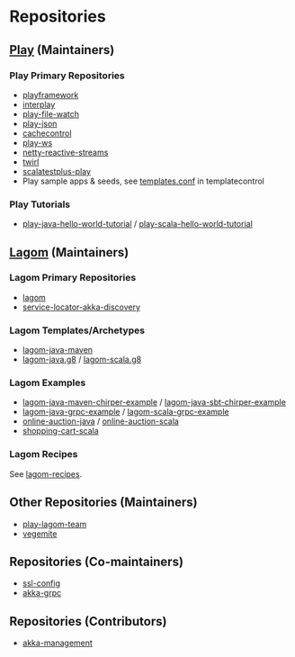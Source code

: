 # Repositories

## [Play](https://github.com/playframework) (Maintainers)

### Play Primary Repositories

* [playframework](https://github.com/playframework/playframework)
* [interplay](https://github.com/playframework/interplay)
* [play-file-watch](https://github.com/playframework/play-file-watch)
* [play-json](https://github.com/playframework/play-json)
* [cachecontrol](https://github.com/playframework/cachecontrol)
* [play-ws](https://github.com/playframework/play-ws)
* [netty-reactive-streams](https://github.com/playframework/netty-reactive-streams)
* [twirl](https://github.com/playframework/twirl)
* [scalatestplus-play](https://github.com/playframework/scalatestplus-play)
* Play sample apps & seeds, see [templates.conf][] in templatecontrol

[templates.conf]: https://github.com/lightbend/templatecontrol/blob/master/src/main/resources/templates.conf

### Play Tutorials

* [play-java-hello-world-tutorial](https://github.com/playframework/play-java-hello-world-tutorial) / [play-scala-hello-world-tutorial](https://github.com/playframework/play-scala-hello-world-tutorial)

## [Lagom](https://github.com/lagom) (Maintainers)

### Lagom Primary Repositories

* [lagom](https://github.com/lagom/lagom)
* [service-locator-akka-discovery](https://github.com/lagom/service-locator-akka-discovery)

### Lagom Templates/Archetypes

* [lagom-java-maven](https://github.com/lagom/lagom/tree/master/dev/archetypes/maven-java/)
* [lagom-java.g8](https://github.com/lagom/lagom-java.g8) / [lagom-scala.g8](https://github.com/lagom/lagom-scala.g8)

### Lagom Examples

* [lagom-java-maven-chirper-example](https://github.com/lagom/lagom-java-maven-chirper-example) / [lagom-java-sbt-chirper-example](https://github.com/lagom/lagom-java-sbt-chirper-example)
* [lagom-java-grpc-example](https://github.com/lagom/lagom-java-grpc-example) / [lagom-scala-grpc-example](https://github.com/lagom/lagom-scala-grpc-example)
* [online-auction-java](https://github.com/lagom/online-auction-java) / [online-auction-scala](https://github.com/lagom/online-auction-scala)
* [shopping-cart-scala](https://github.com/lagom/shopping-cart-scala)

### Lagom Recipes

See [lagom-recipes](https://github.com/lagom/lagom-recipes).

## Other Repositories (Maintainers)

* [play-lagom-team](https://github.com/lightbend/play-lagom-team)
* [vegemite](https://github.com/lightbend/vegemite)

## Repositories (Co-maintainers)

* [ssl-config](https://github.com/lightbend/ssl-config)
* [akka-grpc](https://github.com/akka/akka-grpc)

## Repositories (Contributors)

* [akka-management](https://github.com/akka/akka-management)
